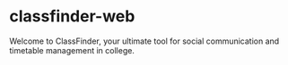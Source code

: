 # classfinder-web

Welcome to ClassFinder, your ultimate tool for social communication and timetable management in college.
